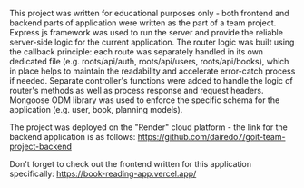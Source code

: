 This project was written for educational purposes only - both frontend and backend parts of application were written as the part of a team project.
Express js framework was used to run the server and provide the reliable server-side logic for the current application. The router logic was built using the callback principle: each route was separately handled in its own dedicated file (e.g. roots/api/auth, roots/api/users, roots/api/books), which in place helps to maintain the  readability and accelerate error-catch process if needed.
Separate controller's functions were added to handle the logic of router's methods as well as process response and request headers.
Mongoose ODM library was used to enforce the specific schema for the application (e.g. user, book, planning models).

The project was deployed on the "Render" cloud platform - the link for the backend application is as follows: 
https://github.com/dairedo7/goit-team-project-backend

Don't forget to check out the frontend written for this application specifically: 
https://book-reading-app.vercel.app/
